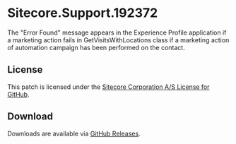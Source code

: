 # Sitecore.Support.192372
The &quot;Error Found&quot; message appears in the Experience Profile application if a marketing action fails in GetVisitsWithLocations class if a marketing action of automation campaign has been performed on the contact.

## License  
This patch is licensed under the [Sitecore Corporation A/S License for GitHub](https://github.com/sitecoresupport/Sitecore.Support.192372/blob/master/LICENSE).  

## Download  
Downloads are available via [GitHub Releases](https://github.com/sitecoresupport/Sitecore.Support.192372/releases).  
